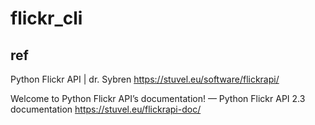 # flickr_cli

## ref

Python Flickr API | dr. Sybren https://stuvel.eu/software/flickrapi/

Welcome to Python Flickr API’s documentation! — Python Flickr API 2.3 documentation https://stuvel.eu/flickrapi-doc/
